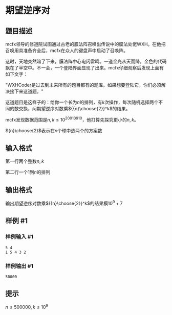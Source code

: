 # 期望逆序对

## 题目描述

mcfx领导的修道院试图通过古老的膜法阵召唤出传说中的膜法处佬WXH。在他把召唤用具准备齐全后，mcfx在众人的键盘声中启动了召唤阵。

这时，天地突然暗了下来，膜法阵中心电闪雷鸣。一道金光从天而降，金色的代码飘在了半空中。不一会，一个登陆界面显现了出来。mcfx仔细观察后发现上面有如下文字：

"WXHCoder是过去到未来所有的题目都有的题库。如果想要登陆它，你们必须解决接下来这道题。"

这道题目是这样子的：给你一个长为$n$的排列，有$k$次操作，每次随机选择两个不同的数交换，问期望逆序对数乘${{n}\choose{2}}^k$的结果。

mcfx发现数据范围是$n,k≤10^{20010910}$，他打算先探究更小的$n,k$。

${n}\choose{2}$表示在$n$个球中选两个的方案数

## 输入格式

第一行两个整数$n,k$

第二行一个$1$到$n$的排列

## 输出格式

输出期望逆序对数乘${{n}\choose{2}}^k$的结果模$10^9+7$

## 样例 #1

### 样例输入 #1
```
5 4 
1 5 4 3 2
```

### 样例输出 #1

```
50000
```

## 提示

$n≤500000,k≤10^9$
